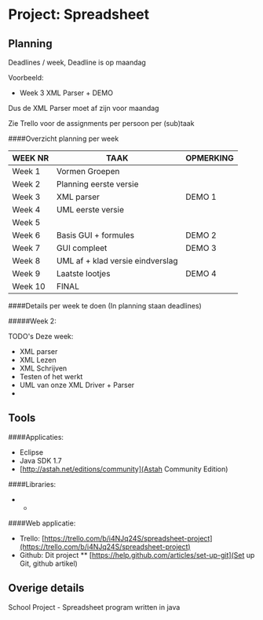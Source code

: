 Project: Spreadsheet
====================


Planning
--------

Deadlines / week, Deadline is op maandag

Voorbeeld: 
* Week 3 XML Parser + DEMO

Dus de XML Parser moet af zijn voor maandag

Zie Trello voor de assignments per persoon per (sub)taak

####Overzicht planning per week 

| WEEK NR | TAAK                             | OPMERKING |
|---------|----------------------------------|-----------|
| Week 1  | Vormen Groepen                   |           |
| Week 2  | Planning eerste versie           |           |
| Week 3  | XML parser                       | DEMO 1    |
| Week 4  | UML eerste versie                |           |
| Week 5  |                                  |           |
| Week 6  | Basis GUI + formules             | DEMO 2    |
| Week 7  | GUI compleet                     | DEMO 3    |
| Week 8  | UML af + klad versie eindverslag |           |
| Week 9  | Laatste lootjes                  | DEMO 4    |
| Week 10 | FINAL                            |           |


####Details per week te doen (In planning staan deadlines)

#####Week 2:

TODO's Deze week:
* XML parser
* XML Lezen
* XML Schrijven
* Testen of het werkt
* UML van onze XML Driver + Parser
* 

Tools
-----

####Applicaties:
* Eclipse
* Java SDK 1.7
* [http://astah.net/editions/community](Astah Community Edition)

####Libraries:
* -


####Web applicatie:
* Trello: [https://trello.com/b/i4NJq24S/spreadsheet-project](https://trello.com/b/i4NJq24S/spreadsheet-project)
* Github: Dit project
** [https://help.github.com/articles/set-up-git](Set up Git, github artikel)


Overige details
---------------


School Project - Spreadsheet program written in java
